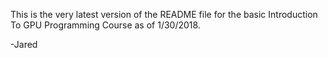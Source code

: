 This is the very latest version of the README file for the basic Introduction To GPU Programming Course as of 1/30/2018.

-Jared
